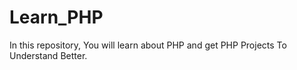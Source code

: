 # Learn_PHP
In this repository, You will learn about PHP and get PHP Projects To Understand Better.

